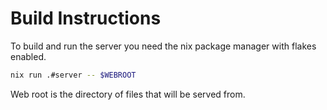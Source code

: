 # Build Instructions
To build and run the server you need the nix package manager with flakes enabled.
```sh
nix run .#server -- $WEBROOT
```
Web root is the directory of files that will be served from.
